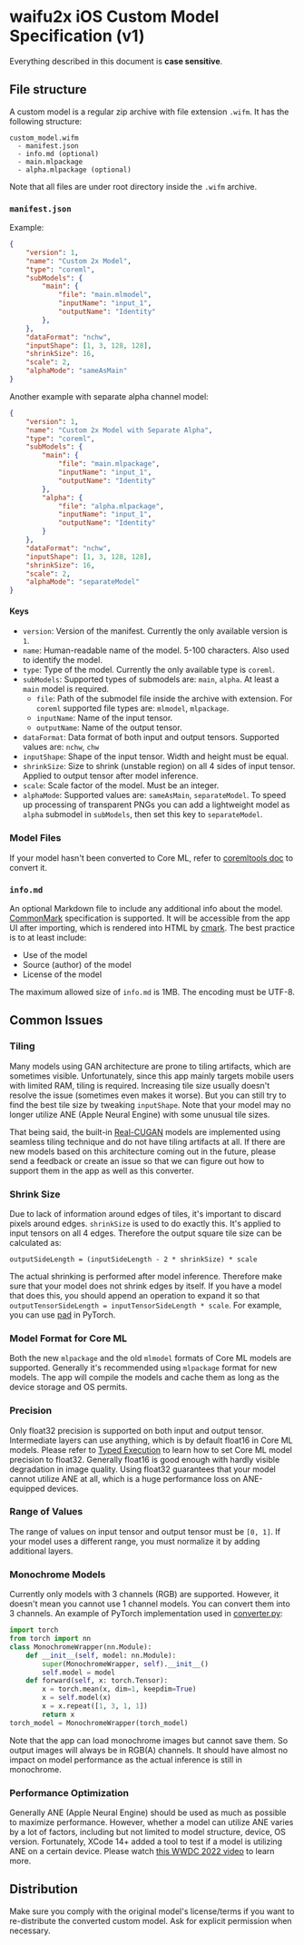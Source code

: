 waifu2x iOS Custom Model Specification (v1)
===

Everything described in this document is **case sensitive**.

## File structure
A custom model is a regular zip archive with file extension `.wifm`. It has the following structure:
```
custom_model.wifm
  - manifest.json
  - info.md (optional)
  - main.mlpackage
  - alpha.mlpackage (optional)
```
Note that all files are under root directory inside the `.wifm` archive.

### `manifest.json`
Example:
```json
{
    "version": 1,
    "name": "Custom 2x Model",
    "type": "coreml",
    "subModels": {
        "main": {
            "file": "main.mlmodel",
            "inputName": "input_1",
            "outputName": "Identity"
        },
    },
    "dataFormat": "nchw",
    "inputShape": [1, 3, 128, 128],
    "shrinkSize": 16,
    "scale": 2,
    "alphaMode": "sameAsMain"
}
```

Another example with separate alpha channel model:
```json
{
    "version": 1,
    "name": "Custom 2x Model with Separate Alpha",
    "type": "coreml",
    "subModels": {
        "main": {
            "file": "main.mlpackage",
            "inputName": "input_1",
            "outputName": "Identity"
        },
        "alpha": {
            "file": "alpha.mlpackage",
            "inputName": "input_1",
            "outputName": "Identity"
        }
    },
    "dataFormat": "nchw",
    "inputShape": [1, 3, 128, 128],
    "shrinkSize": 16,
    "scale": 2,
    "alphaMode": "separateModel"
}
```

#### Keys
- `version`: Version of the manifest. Currently the only available version is `1`.
- `name`: Human-readable name of the model. 5-100 characters. Also used to identify the model.
- `type`: Type of the model. Currently the only available type is `coreml`.
- `subModels`: Supported types of submodels are: `main`, `alpha`. At least a `main` model is required.
    - `file`: Path of the submodel file inside the archive with extension. For `coreml` supported file types are: `mlmodel`, `mlpackage`.
    - `inputName`: Name of the input tensor.
    - `outputName`: Name of the output tensor.
- `dataFormat`: Data format of both input and output tensors. Supported values are: `nchw`, `chw`
- `inputShape`: Shape of the input tensor. Width and height must be equal.
- `shrinkSize`: Size to shrink (unstable region) on all 4 sides of input tensor. Applied to output tensor after model inference.
- `scale`: Scale factor of the model. Must be an integer.
- `alphaMode`: Supported values are: `sameAsMain`, `separateModel`. To speed up processing of transparent PNGs you can add a lightweight model as `alpha` submodel in `subModels`, then set this key to `separateModel`.

### Model Files
If your model hasn't been converted to Core ML, refer to [coremltools doc](https://coremltools.readme.io/docs) to convert it.

### `info.md`
An optional Markdown file to include any additional info about the model. [CommonMark](https://commonmark.org/) specification is supported. It will be accessible from the app UI after importing, which is rendered into HTML by [cmark](https://github.com/commonmark/cmark). The best practice is to at least include:
- Use of the model
- Source (author) of the model
- License of the model

The maximum allowed size of `info.md` is 1MB. The encoding must be UTF-8.

## Common Issues

### Tiling
Many models using GAN architecture are prone to tiling artifacts, which are sometimes visible. Unfortunately, since this app mainly targets mobile users with limited RAM, tiling is required. Increasing tile size usually doesn't resolve the issue (sometimes even makes it worse). But you can still try to find the best tile size by tweaking `inputShape`. Note that your model may no longer utilize ANE (Apple Neural Engine) with some unusual tile sizes.

That being said, the built-in [Real-CUGAN](https://github.com/bilibili/ailab/tree/main/Real-CUGAN) models are implemented using seamless tiling technique and do not have tiling artifacts at all. If there are new models based on this architecture coming out in the future, please send a feedback or create an issue so that we can figure out how to support them in the app as well as this converter.

### Shrink Size
Due to lack of information around edges of tiles, it's important to discard pixels around edges. `shrinkSize` is used to do exactly this. It's applied to input tensors on all 4 edges. Therefore the output square tile size can be calculated as:
```
outputSideLength = (inputSideLength - 2 * shrinkSize) * scale
```
The actual shrinking is performed after model inference. Therefore make sure that your model does not shrink edges by itself. If you have a model that does this, you should append an operation to expand it so that `outputTensorSideLength = inputTensorSideLength * scale`. For example, you can use [pad](https://pytorch.org/docs/stable/generated/torch.nn.functional.pad.html) in PyTorch.

### Model Format for Core ML
Both the new `mlpackage` and the old `mlmodel` formats of Core ML models are supported. Generally it's recommended using `mlpackage` format for new models. The app will compile the models and cache them as long as the device storage and OS permits.

### Precision
Only float32 precision is supported on both input and output tensor. Intermediate layers can use anything, which is by default float16 in Core ML models. Please refer to [Typed Execution](https://coremltools.readme.io/docs/typed-execution) to learn how to set Core ML model precision to float32. Generally float16 is good enough with hardly visible degradation in image quality. Using float32 guarantees that your model cannot utilize ANE at all, which is a huge performance loss on ANE-equipped devices.

### Range of Values
The range of values on input tensor and output tensor must be `[0, 1]`. If your model uses a different range, you must normalize it by adding additional layers.

### Monochrome Models
Currently only models with 3 channels (RGB) are supported. However, it doesn't mean you cannot use 1 channel models. You can convert them into 3 channels. An example of PyTorch implementation used in [converter.py](./converter.py):
```python
import torch
from torch import nn
class MonochromeWrapper(nn.Module):
    def __init__(self, model: nn.Module):
        super(MonochromeWrapper, self).__init__()
        self.model = model
    def forward(self, x: torch.Tensor):
        x = torch.mean(x, dim=1, keepdim=True)
        x = self.model(x)
        x = x.repeat([1, 3, 1, 1])
        return x
torch_model = MonochromeWrapper(torch_model)
```
Note that the app can load monochrome images but cannot save them. So output images will always be in RGB(A) channels. It should have almost no impact on model performance as the actual inference is still in monochrome.

### Performance Optimization
Generally ANE (Apple Neural Engine) should be used as much as possible to maximize performance. However, whether a model can utilize ANE varies by a lot of factors, including but not limited to model structure, device, OS version. Fortunately, XCode 14+ added a tool to test if a model is utilizing ANE on a certain device. Please watch [this WWDC 2022 video](https://developer.apple.com/videos/play/wwdc2022/10027/) to learn more.

## Distribution
Make sure you comply with the original model's license/terms if you want to re-distribute the converted custom model. Ask for explicit permission when necessary.
